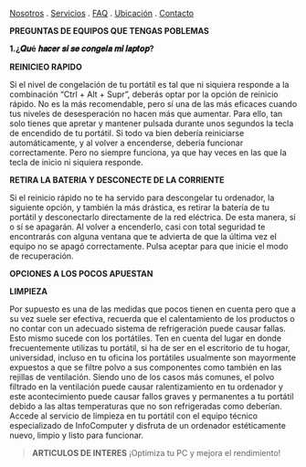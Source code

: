 [Nosotros](./nosotros.md) . [Servicios](./servicios.md) . [FAQ](FAQ.md) . [Ubicación](ubicacion.md) . [Contacto](./contacto.md)

**PREGUNTAS DE EQUIPOS QUE TENGAS POBLEMAS**


**1.¿𝑸𝒖é 𝒉𝒂𝒄𝒆𝒓 𝒔𝒊 𝒔𝒆 𝒄𝒐𝒏𝒈𝒆𝒍𝒂 𝒎𝒊 𝒍𝒂𝒑𝒕𝒐𝒑?**


**REINICIEO RAPIDO**


Si el nivel de congelación de tu portátil es tal que ni siquiera responde a la combinación “Ctrl + Alt + Supr”, deberás optar por la opción de reinicio rápido. No es la más recomendable, pero sí una de las más eficaces cuando tus niveles de desesperación no hacen más que aumentar.
Para ello, tan solo tienes que apretar y mantener pulsada durante unos segundos la tecla de encendido de tu portátil. Si todo va bien debería reiniciarse automáticamente, y al volver a encenderse, debería funcionar correctamente. Pero no siempre funciona, ya que hay veces en las que la tecla de inicio ni siquiera responde.


**RETIRA LA BATERIA Y DESCONECTE DE LA CORRIENTE**


Si el reinicio rápido no te ha servido para descongelar tu ordenador, la siguiente opción, y también la más drástica, es retirar la batería de tu portátil y desconectarlo directamente de la red eléctrica. De esta manera, sí o sí se apagarán. Al volver a encenderlo, casi con total seguridad te encontrarás con alguna ventana que te advierta de que la última vez el equipo no se apagó correctamente. Pulsa aceptar para que inicie el modo de recuperación.


**OPCIONES A LOS POCOS APUESTAN**


**LIMPIEZA**


Por supuesto es una de las medidas que pocos tienen en cuenta pero que a su vez suele ser efectiva, recuerda que el calentamiento de los productos o no contar con un adecuado sistema de refrigeración puede causar fallas. Esto mismo sucede con los portátiles.
Ten en cuenta del lugar en donde frecuentemente utilizas tu portátil, si ha de ser en el escritorio de tu hogar, universidad, incluso en tu oficina los portátiles usualmente son mayormente expuestos a que se filtre polvo a sus componentes como también en las rejillas de ventilación.
Siendo uno de los casos más comunes, el polvo filtrado en la ventilación puede causar ralentizamiento en tu ordenador y este acontecimiento puede causar fallos graves y permanentes a tu portátil debido a las altas temperaturas que no son refrigeradas como deberían.
Accede al servicio de limpieza en tu portátil con el equipo técnico especializado de InfoComputer y disfruta de un ordenador estéticamente nuevo, limpio y listo para funcionar.


>**ARTICULOS DE  INTERES** 
>¡Optimiza tu PC y mejora el rendimiento!

